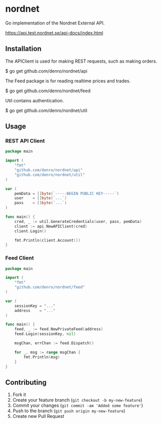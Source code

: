 # nordnet

Go implementation of the Nordnet External API.

https://api.test.nordnet.se/api-docs/index.html

## Installation

The APIClient is used for making REST requests, such as making orders.

  $ go get github.com/denro/nordnet/api

The Feed package is for reading realtime prices and trades.

  $ go get github.com/denro/nordnet/feed

Util contains authentication.

  $ go get github.com/denro/nordnet/util


## Usage


### REST API Client

```go
package main

import (
	"fmt"
	"github.com/denro/nordnet/api"
	"github.com/denro/nordnet/util"
)

var (
	pemData = []byte(`-----BEGIN PUBLIC KEY-----`)
	user    = []byte(`...`)
	pass    = []byte(`...`)
)

func main() {
	cred, _ := util.GenerateCredentials(user, pass, pemData)
	client := api.NewAPIClient(cred)
	client.Login()

	fmt.Println(client.Account())
}
```

### Feed Client

```go
package main

import (
	"fmt"
	"github.com/denro/nordnet/feed"
)

var (
	sessionKey = "..."
	address    = "..."
)

func main() {
	feed, _ := feed.NewPrivateFeed(address)
	feed.Login(sessionKey, nil)

	msgChan, errChan := feed.Dispatch()

	for _, msg := range msgChan {
		fmt.Println(msg)
	}
}
```

## Contributing

1. Fork it
2. Create your feature branch (`git checkout -b my-new-feature`)
3. Commit your changes (`git commit -am 'Added some feature'`)
4. Push to the branch (`git push origin my-new-feature`)
5. Create new Pull Request

